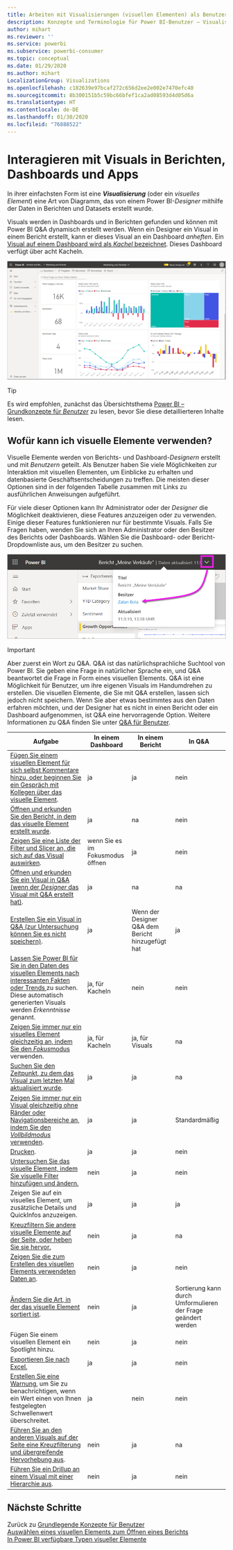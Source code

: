 ```yaml
---
title: Arbeiten mit Visualisierungen (visuellen Elementen) als Benutzer
description: Konzepte und Terminologie für Power BI-Benutzer – Visualisierungen, visuelle Elemente. Was ist eine Power BI-Visualisierung bzw. ein visuelles Element.
author: mihart
ms.reviewer: ''
ms.service: powerbi
ms.subservice: powerbi-consumer
ms.topic: conceptual
ms.date: 01/29/2020
ms.author: mihart
LocalizationGroup: Visualizations
ms.openlocfilehash: c182639e97bcaf272c656d2ee2e002e7470efc40
ms.sourcegitcommit: 8b300151b5c59bc66bfef1ca2ad08593d4d05d6a
ms.translationtype: HT
ms.contentlocale: de-DE
ms.lasthandoff: 01/30/2020
ms.locfileid: "76888522"
---
```

# <a name="interact-with-visuals-in-reports-dashboards-and-apps"></a>Interagieren mit Visuals in Berichten, Dashboards und Apps

In ihrer einfachsten Form ist eine ***Visualisierung*** (oder ein *visuelles Element*) eine Art von Diagramm, das von einem Power BI-*Designer* mithilfe der Daten in Berichten und Datasets erstellt wurde. 

Visuals werden in Dashboards und in Berichten gefunden und können mit Power BI Q&A dynamisch erstellt werden. Wenn ein Designer ein Visual in einem Bericht erstellt, kann er dieses Visual an ein Dashboard *anheften*. Ein [Visual auf einem Dashboard wird als *Kachel* bezeichnet](end-user-tiles.md). Dieses Dashboard verfügt über acht Kacheln. 

![Dashboard mit Kacheln](media/end-user-visualizations/power-bi-dashboard.png)

> [!TIP]
> Es wird empfohlen, zunächst das Übersichtsthema [Power BI – Grundkonzepte für *Benutzer*](end-user-basic-concepts.md) zu lesen, bevor Sie diese detaillierteren Inhalte lesen.

## <a name="what-can-i-do-with-visuals"></a>Wofür kann ich visuelle Elemente verwenden?

Visuelle Elemente werden von Berichts- und Dashboard-*Designern* erstellt und mit *Benutzern* geteilt. Als Benutzer haben Sie viele Möglichkeiten zur Interaktion mit visuellen Elementen, um Einblicke zu erhalten und datenbasierte Geschäftsentscheidungen zu treffen. Die meisten dieser Optionen sind in der folgenden Tabelle zusammen mit Links zu ausführlichen Anweisungen aufgeführt.

Für viele dieser Optionen kann Ihr Administrator oder der *Designer* die Möglichkeit deaktivieren, diese Features anzuzeigen oder zu verwenden. Einige dieser Features funktionieren nur für bestimmte Visuals.  Falls Sie Fragen haben, wenden Sie sich an Ihren Administrator oder den Besitzer des Berichts oder Dashboards. Wählen Sie die Dashboard- oder Bericht-Dropdownliste aus, um den Besitzer zu suchen. 

![Titel-Dropdown mit Besitzer](media/end-user-visualizations/power-bi-owner.png)


> [!IMPORTANT]
> Aber zuerst ein Wort zu Q&A. Q&A ist das natürlichsprachliche Suchtool von Power BI. Sie geben eine Frage in natürlicher Sprache ein, und Q&A beantwortet die Frage in Form eines visuellen Elements. Q&A ist eine Möglichkeit für Benutzer, um ihre eigenen Visuals im Handumdrehen zu erstellen. Die visuellen Elemente, die Sie mit Q&A erstellen, lassen sich jedoch nicht speichern. Wenn Sie aber etwas bestimmtes aus den Daten erfahren möchten, und der Designer hat es nicht in einen Bericht oder ein Dashboard aufgenommen, ist Q&A eine hervorragende Option. Weitere Informationen zu Q&A finden Sie unter [Q&A für Benutzer](end-user-q-and-a.md).



|Aufgabe  |In einem Dashboard  |In einem Bericht  | In Q&A
|---------|---------|---------|--------|
|[Fügen Sie einem visuellen Element für sich selbst Kommentare hinzu, oder beginnen Sie ein Gespräch mit Kollegen über das visuelle Element](end-user-comment.md).     |  ja       |   ja      |  nein  |
|[Öffnen und erkunden Sie den Bericht, in dem das visuelle Element erstellt wurde](end-user-tiles.md).     |    ja     |   na      |  nein |
|[Zeigen Sie eine Liste der Filter und Slicer an, die sich auf das Visual auswirken](end-user-report-filter.md).     |    wenn Sie es im Fokusmodus öffnen     |   ja      |  nein |
|[Öffnen und erkunden Sie ein Visual in Q&A (wenn der *Designer* das Visual mit Q&A erstellt hat)](end-user-q-and-a.md).     |   ja      |   na      |  na  |
|[Erstellen Sie ein Visual in Q&A (zur Untersuchung können Sie es nicht speichern)](end-user-q-and-a.md).     |   ja      |   Wenn der Designer Q&A dem Bericht hinzugefügt hat      |  ja  |
|[Lassen Sie Power BI für Sie in den Daten des visuellen Elements nach interessanten Fakten oder Trends ](end-user-insights.md) zu suchen.  Diese automatisch generierten Visuals werden *Erkenntnisse* genannt.     |    ja, für Kacheln    |  nein       | nein   |
|[Zeigen Sie immer nur ein visuelles Element gleichzeitig an, indem Sie den *Fokus*modus](end-user-focus.md) verwenden.     | ja, für Kacheln        |   ja, für Visuals      | na  |
|[Suchen Sie den Zeitpunkt, zu dem das Visual zum letzten Mal aktualisiert wurde](end-user-fresh.md).     |  ja       |    ja     | na  |
|[Zeigen Sie immer nur ein Visual gleichzeitig ohne Ränder oder Navigationsbereiche an, indem Sie den *Vollbildmodus* verwenden](end-user-focus.md).     |   ja      |  ja       | Standardmäßig  |
|[Drucken](end-user-print.md).     |  ja       |   ja      | nein  |
|[Untersuchen Sie das visuelle Element, indem Sie visuelle Filter hinzufügen und ändern.](end-user-report-filter.md)     |    nein     |   ja      | nein  |
|Zeigen Sie auf ein visuelles Element, um zusätzliche Details und QuickInfos anzuzeigen.     |    ja     |   ja      | ja  |
|[Kreuzfiltern Sie andere visuelle Elemente auf der Seite, oder heben Sie sie hervor.](end-user-interactions.md)    |   nein      |   ja      | na  |
|[Zeigen Sie die zum Erstellen des visuellen Elements verwendeten Daten an](end-user-show-data.md).     |  nein       |   ja      | nein  |
| [Ändern Sie die Art, in der das visuelle Element sortiert ist](end-user-change-sort.md). | nein  | ja  | Sortierung kann durch Umformulieren der Frage geändert werden  |
| Fügen Sie einem visuellen Element ein Spotlight hinzu. | nein  | ja  |  nein |
| [Exportieren Sie nach Excel.](end-user-export.md) | ja | ja | nein|
| [Erstellen Sie eine Warnung](end-user-alerts.md), um Sie zu benachrichtigen, wenn ein Wert einen von Ihnen festgelegten Schwellenwert überschreitet.  | ja  | nein  | nein |
| [Führen Sie an den anderen Visuals auf der Seite eine Kreuzfilterung und übergreifende Hervorhebung aus](end-user-report-filter.md).  | nein      | ja  | na |
| [Führen Sie ein Drillup an einem Visual mit einer Hierarchie aus](end-user-drill.md).  | nein  | ja   | nein |

## <a name="next-steps"></a>Nächste Schritte
Zurück zu [Grundlegende Konzepte für Benutzer](end-user-basic-concepts.md)    
[Auswählen eines visuellen Elements zum Öffnen eines Berichts](end-user-report-open.md)    
[In Power BI verfügbare Typen visueller Elemente](end-user-visual-type.md)